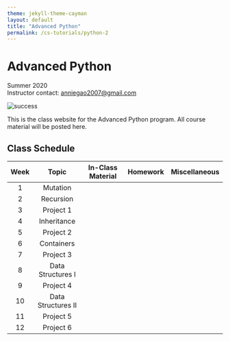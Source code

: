 ```yaml
---
theme: jekyll-theme-cayman
layout: default
title: "Advanced Python"
permalink: /cs-tutorials/python-2
---
```


# Advanced Python
Summer 2020  
Instructor contact: anniegao2007@gmail.com

![success](https://i.pinimg.com/originals/dc/ab/22/dcab22f4cfd2c666ecc0352d25647132.jpg)
  
This is the class website for the Advanced Python program. All course material will be posted here.

## Class Schedule

| Week  | Topic             | In-Class Material | Homework | Miscellaneous |
| :---: | :---:             | :---:             | :---:    | :--:          |
| 1  | Mutation             |
| 2  | Recursion            |
| 3  | Project 1            |
| 4  | Inheritance          |
| 5  | Project 2            |
| 6  | Containers           |
| 7  | Project 3            |
| 8  | Data Structures I    |
| 9  | Project 4            |
| 10 | Data Structures II   |
| 11 | Project 5            |
| 12 | Project 6            |
